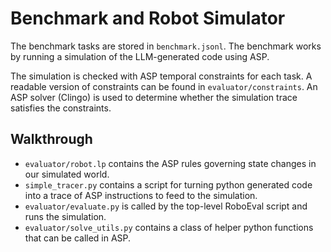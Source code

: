 # Benchmark and Robot Simulator

The benchmark tasks are stored in `benchmark.jsonl`. The benchmark works by running a simulation of the LLM-generated code using ASP.

The simulation is checked with ASP temporal constraints for each task. A readable version of constraints can be found in `evaluator/constraints`. An ASP solver (Clingo) is used to determine whether the simulation trace satisfies the constraints.

## Walkthrough

- `evaluator/robot.lp` contains the ASP rules governing state changes in our simulated world.
- `simple_tracer.py` contains a script for turning python generated code into a trace of ASP instructions to feed to the simulation.
- `evaluator/evaluate.py` is called by the top-level RoboEval script and runs the simulation.
- `evaluator/solve_utils.py` contains a class of helper python functions that can be called in ASP.